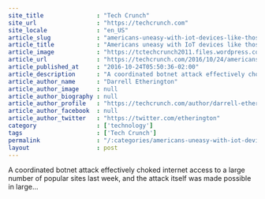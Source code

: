 ```yaml
---
site_title               : "Tech Crunch"
site_url                 : "https://techcrunch.com"
site_locale              : "en_US"
article_slug             : "americans-uneasy-with-iot-devices-like-those-used-in-dyn-ddos-attack-survey-finds"
article_title            : "Americans uneasy with IoT devices like those used in Dyn DDoS attack, survey finds"
article_image            : "https://tctechcrunch2011.files.wordpress.com/2016/10/iot-stranger.png?w=764&h=400&crop=1"
article_url              : "https://techcrunch.com/2016/10/24/americans-uneasy-with-iot-devices-like-those-used-in-dyn-ddos-attack-survey-finds/"
article_published_at     : "2016-10-24T05:50:36-02:00"
article_description      : "A coordinated botnet attack effectively choked internet access to a large number of popular sites last week, and the attack itself was made possible in large..."
article_author_name      : "Darrell Etherington"
article_author_image     : null
article_author_biography : null
article_author_profile   : "https://techcrunch.com/author/darrell-etherington/"
article_author_facebook  : null
article_author_twitter   : "https://twitter.com/etherington"
category                 : ['technology']
tags                     : ['Tech Crunch']
permalink                : "/:categories/americans-uneasy-with-iot-devices-like-those-used-in-dyn-ddos-attack-survey-finds/"
layout                   : post
---
```


A coordinated botnet attack effectively choked internet access to a large number of popular sites last week, and the attack itself was made possible in large...
